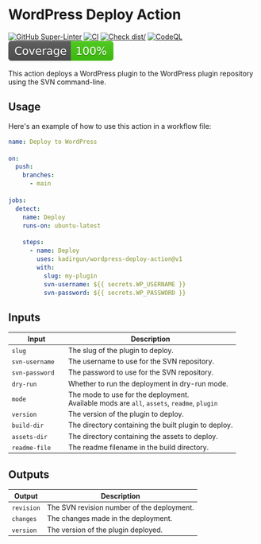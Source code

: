 # WordPress Deploy Action

[![GitHub Super-Linter](https://github.com/kadirgun/wordpress-deploy-action/actions/workflows/linter.yml/badge.svg)](https://github.com/kadirgun/wordpress-deploy-action/actions/workflows/linter.yml)
[![CI](https://github.com/kadirgun/wordpress-deploy-action/actions/workflows/ci.yml/badge.svg)](https://github.com/kadirgun/wordpress-deploy-action/actions/workflows/ci.yml)
[![Check dist/](https://github.com/kadirgun/wordpress-deploy-action/actions/workflows/check-dist.yml/badge.svg)](https://github.com/kadirgun/wordpress-deploy-action/actions/workflows/check-dist.yml)
[![CodeQL](https://github.com/kadirgun/wordpress-deploy-action/actions/workflows/codeql-analysis.yml/badge.svg)](https://github.com/kadirgun/wordpress-deploy-action/actions/workflows/codeql-analysis.yml)
[![Coverage](./badges/coverage.svg)](./badges/coverage.svg)

This action deploys a WordPress plugin to the WordPress plugin repository using
the SVN command-line.

## Usage

Here's an example of how to use this action in a workflow file:

```yaml
name: Deploy to WordPress

on:
  push:
    branches:
      - main

jobs:
  detect:
    name: Deploy
    runs-on: ubuntu-latest

    steps:
      - name: Deploy
        uses: kadirgun/wordpress-deploy-action@v1
        with:
          slug: my-plugin
          svn-username: ${{ secrets.WP_USERNAME }}
          svn-password: ${{ secrets.WP_PASSWORD }}
```

## Inputs

| <div style="width:100px">Input</div> | Description                                                                                     |
| ------------------------------------ | ----------------------------------------------------------------------------------------------- |
| `slug`                               | The slug of the plugin to deploy.                                                               |
| `svn-username`                       | The username to use for the SVN repository.                                                     |
| `svn-password`                       | The password to use for the SVN repository.                                                     |
| `dry-run`                            | Whether to run the deployment in dry-run mode.                                                  |
| `mode`                               | The mode to use for the deployment. <br> Available mods are `all`, `assets`, `readme`, `plugin` |
| `version`                            | The version of the plugin to deploy.                                                            |
| `build-dir`                          | The directory containing the built plugin to deploy.                                            |
| `assets-dir`                         | The directory containing the assets to deploy.                                                  |
| `readme-file`                        | The readme filename in the build directory.                                                     |

## Outputs

| Output     | Description                                |
| ---------- | ------------------------------------------ |
| `revision` | The SVN revision number of the deployment. |
| `changes`  | The changes made in the deployment.        |
| `version`  | The version of the plugin deployed.        |
